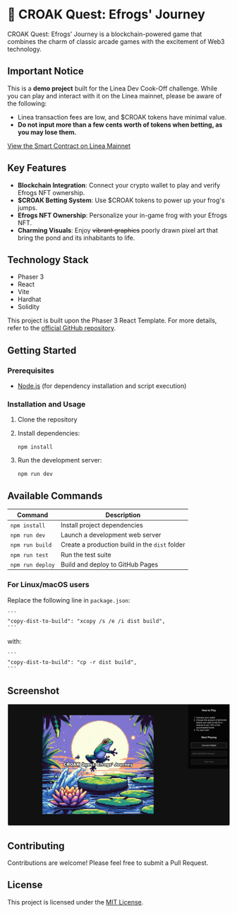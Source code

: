 # 🐸 CROAK Quest: Efrogs' Journey

CROAK Quest: Efrogs' Journey is a blockchain-powered game that combines the charm of classic arcade games with the excitement of Web3 technology.

## Important Notice

This is a **demo project** built for the Linea Dev Cook-Off challenge. While you can play and interact with it on the Linea mainnet, please be aware of the following:

- Linea transaction fees are low, and $CROAK tokens have minimal value.
- **Do not input more than a few cents worth of tokens when betting, as you may lose them.**

[View the Smart Contract on Linea Mainnet](https://lineascan.build/address/0xae685dbbf74a5684d25ee24d00ff33ac38b7b362)

## Key Features

- **Blockchain Integration**: Connect your crypto wallet to play and verify Efrogs NFT ownership.
- **$CROAK Betting System**: Use $CROAK tokens to power up your frog's jumps.
- **Efrogs NFT Ownership**: Personalize your in-game frog with your Efrogs NFT.
- **Charming Visuals**: Enjoy ~~vibrant graphics~~ poorly drawn pixel art that bring the pond and its inhabitants to life.

## Technology Stack

- Phaser 3
- React
- Vite
- Hardhat
- Solidity

This project is built upon the Phaser 3 React Template. For more details, refer to the [official GitHub repository](https://github.com/phaserjs/template-react).

## Getting Started

### Prerequisites

- [Node.js](https://nodejs.org) (for dependency installation and script execution)

### Installation and Usage

1. Clone the repository
2. Install dependencies:

    ```
    npm install
    ```

3. Run the development server:

    ```
    npm run dev
    ```

## Available Commands

| Command          | Description                                    |
| ---------------- | ---------------------------------------------- |
| `npm install`    | Install project dependencies                   |
| `npm run dev`    | Launch a development web server                |
| `npm run build`  | Create a production build in the `dist` folder |
| `npm run test`   | Run the test suite                             |
| `npm run deploy` | Build and deploy to GitHub Pages               |

### For Linux/macOS users

Replace the following line in `package.json`:

    ```
    "copy-dist-to-build": "xcopy /s /e /i dist build",
    ```

with:

    ```
    "copy-dist-to-build": "cp -r dist build",
    ```

## Screenshot

![screenshot](screenshot.png)

## Contributing

Contributions are welcome! Please feel free to submit a Pull Request.

## License

This project is licensed under the [MIT License](LICENSE).
